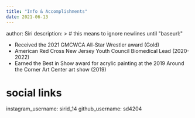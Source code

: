 ```yaml
---
title: "Info & Accomplishments"
date: 2021-06-13
---
```

author: Siri
description: > # this means to ignore newlines until "baseurl:"
- Received the 2021 GMCWCA All-Star Wrestler award (Gold)
- American Red Cross New Jersey Youth Council Biomedical Lead (2020-2022)
- Earned the Best in Show award for acrylic painting at the 2019 Around the Corner Art Center art show (2019)

# social links
instagram_username: sirid_14
github_username:  sd4204
